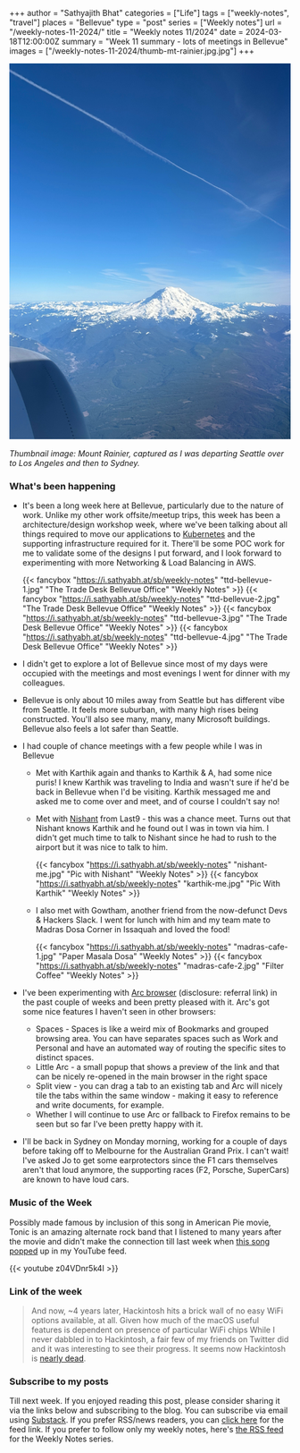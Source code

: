 +++
author = "Sathyajith Bhat"
categories = ["Life"]
tags = ["weekly-notes", "travel"]
places = "Bellevue"
type = "post"
series = ["Weekly notes"]
url = "/weekly-notes-11-2024/"
title = "Weekly notes 11/2024"
date = 2024-03-18T12:00:00Z
summary = "Week 11 summary - lots of meetings in Bellevue"
images = ["/weekly-notes-11-2024/thumb-mt-rainier.jpg.jpg"]
+++

![](thumb-mt-rainier.jpg)

_Thumbnail image: Mount Rainier, captured as I was departing Seattle over to Los Angeles and then to Sydney._ 

### What's been happening

* It's been a long week here at Bellevue, particularly due to the nature of work. Unlike my other work offsite/meetup trips, this week has been a architecture/design workshop week, where we've been talking about all things required to move our applications to [Kubernetes](https://kubernetes.io/) and the supporting infrastructure required for it. There'll be some POC work for me to validate some of the designs I put forward, and I look forward to experimenting with more Networking & Load Balancing in AWS.

  {{< fancybox "https://i.sathyabh.at/sb/weekly-notes" "ttd-bellevue-1.jpg" "The Trade Desk Bellevue Office" "Weekly Notes" >}}
  {{< fancybox "https://i.sathyabh.at/sb/weekly-notes" "ttd-bellevue-2.jpg" "The Trade Desk Bellevue Office" "Weekly Notes" >}}
  {{< fancybox "https://i.sathyabh.at/sb/weekly-notes" "ttd-bellevue-3.jpg" "The Trade Desk Bellevue Office" "Weekly Notes" >}}
  {{< fancybox "https://i.sathyabh.at/sb/weekly-notes" "ttd-bellevue-4.jpg" "The Trade Desk Bellevue Office" "Weekly Notes" >}}

* I didn't get to explore a lot of Bellevue since most of my days were occupied with the meetings and most evenings I went for dinner with my colleagues.
* Bellevue is only about 10 miles away from Seattle but has different vibe from Seattle. It feels more suburban, with many high rises being constructed. You'll also see many, many, many Microsoft buildings. Bellevue also feels a lot safer than Seattle. 
* I had couple of chance meetings with a few people while I was in Bellevue
    * Met with Karthik again and thanks to Karthik & A, had some nice puris! I knew Karthik was traveling to India and wasn't sure if he'd be back in Bellevue when I'd be visiting. Karthik messaged me and asked me to come over and meet, and of course I couldn't say no!
    * Met with [Nishant](https://twitter.com/nishantmodak) from Last9 - this was a chance meet. Turns out that Nishant knows Karthik and he found out I was in town via him. I didn't get much time to talk to Nishant since he had to rush to the airport but it was nice to talk to him.
    
      {{< fancybox "https://i.sathyabh.at/sb/weekly-notes" "nishant-me.jpg" "Pic with Nishant" "Weekly Notes" >}}
      {{< fancybox "https://i.sathyabh.at/sb/weekly-notes" "karthik-me.jpg" "Pic With Karthik" "Weekly Notes" >}}

    * I also met with Gowtham, another friend from the now-defunct Devs & Hackers Slack. I went for lunch with him and my team mate to Madras Dosa Corner in Issaquah and loved the food! 

      {{< fancybox "https://i.sathyabh.at/sb/weekly-notes" "madras-cafe-1.jpg" "Paper Masala Dosa" "Weekly Notes" >}}
      {{< fancybox "https://i.sathyabh.at/sb/weekly-notes" "madras-cafe-2.jpg" "Filter Coffee" "Weekly Notes" >}}
      

* I've been experimenting with [Arc browser](https://arc.net/gift/c3cb3d4b) (disclosure: referral link) in the past couple of weeks and been pretty pleased with it. Arc's got some  nice features I haven't seen in other browsers: 
    * Spaces - Spaces is like a weird mix of Bookmarks and grouped browsing area. You can have separates spaces such as Work and Personal and have an automated way of routing the specific sites to distinct spaces. 
    * Little Arc - a small popup that shows a preview of the link and that can be nicely re-opened in the main browser in the right space
    * Split view - you can drag a tab to an existing tab and Arc will nicely tile the tabs within the same window - making it easy to reference and write documents, for example. 
    * Whether I will continue to use Arc or fallback to Firefox remains to be seen but so far I've been pretty happy with it. 
* I'll be back in Sydney on Monday morning, working for a couple of days before taking off to Melbourne for the Australian Grand Prix. I can't wait! I've asked Jo to get some earprotectors since the F1 cars themselves aren't that loud anymore, the supporting races (F2, Porsche, SuperCars) are known to have loud cars. 

### Music of the Week

Possibly made famous by inclusion of this song in American Pie movie, Tonic is an amazing alternate rock band that I listened to many years after the movie and didn't make the connection till last week when [this song popped](https://www.youtube.com/watch?v=z04VDnr5k4I) up in my YouTube feed.

{{< youtube z04VDnr5k4I >}}

### Link of the week

> And now, ~4 years later, Hackintosh hits a brick wall of no easy WiFi options available, at all. Given how much of the macOS useful features is dependent on presence of particular WiFi chips
While I never dabbled in to Hackintosh, a fair few of my friends on Twitter did and it was interesting to see their progress. It seems now Hackintosh is [nearly dead](https://aplus.rs/2024/hackintosh-almost-dead/).

### Subscribe to my posts

Till next week. If you enjoyed reading this post, please consider sharing it via the links below and subscribing to the blog. You can subscribe via email using [Substack](https://sathyabhat.substack.com/). If you prefer RSS/news readers, you can [click here](https://sathyabh.at/index.xml) for the feed link. If you prefer to follow only my weekly notes, here's [the RSS feed](https://sathyabh.at/series/weekly-notes/index.xml) for the Weekly Notes series. 